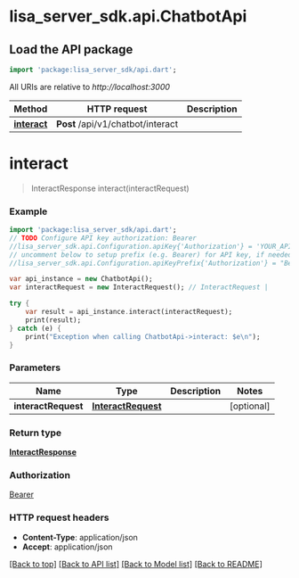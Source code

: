 # lisa_server_sdk.api.ChatbotApi

## Load the API package
```dart
import 'package:lisa_server_sdk/api.dart';
```

All URIs are relative to *http://localhost:3000*

Method | HTTP request | Description
------------- | ------------- | -------------
[**interact**](ChatbotApi.md#interact) | **Post** /api/v1/chatbot/interact | 


# **interact**
> InteractResponse interact(interactRequest)



### Example 
```dart
import 'package:lisa_server_sdk/api.dart';
// TODO Configure API key authorization: Bearer
//lisa_server_sdk.api.Configuration.apiKey{'Authorization'} = 'YOUR_API_KEY';
// uncomment below to setup prefix (e.g. Bearer) for API key, if needed
//lisa_server_sdk.api.Configuration.apiKeyPrefix{'Authorization'} = "Bearer";

var api_instance = new ChatbotApi();
var interactRequest = new InteractRequest(); // InteractRequest | 

try { 
    var result = api_instance.interact(interactRequest);
    print(result);
} catch (e) {
    print("Exception when calling ChatbotApi->interact: $e\n");
}
```

### Parameters

Name | Type | Description  | Notes
------------- | ------------- | ------------- | -------------
 **interactRequest** | [**InteractRequest**](InteractRequest.md)|  | [optional] 

### Return type

[**InteractResponse**](InteractResponse.md)

### Authorization

[Bearer](../README.md#Bearer)

### HTTP request headers

 - **Content-Type**: application/json
 - **Accept**: application/json

[[Back to top]](#) [[Back to API list]](../README.md#documentation-for-api-endpoints) [[Back to Model list]](../README.md#documentation-for-models) [[Back to README]](../README.md)

